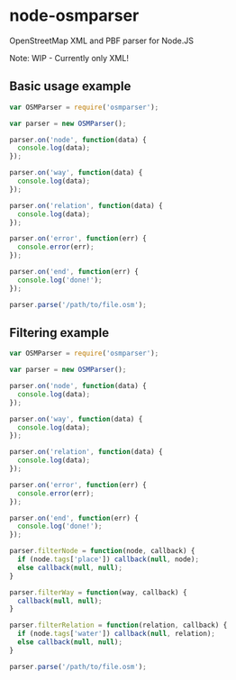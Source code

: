 node-osmparser
==============

OpenStreetMap XML and PBF parser for Node.JS

Note: WIP - Currently only XML!


Basic usage example
-------------------

```js
var OSMParser = require('osmparser');

var parser = new OSMParser();

parser.on('node', function(data) {
  console.log(data);
});

parser.on('way', function(data) {
  console.log(data);
});

parser.on('relation', function(data) {
  console.log(data);
});

parser.on('error', function(err) {
  console.error(err);
});

parser.on('end', function(err) {
  console.log('done!');
});

parser.parse('/path/to/file.osm');
```

Filtering example
-----------------

```js
var OSMParser = require('osmparser');

var parser = new OSMParser();

parser.on('node', function(data) {
  console.log(data);
});

parser.on('way', function(data) {
  console.log(data);
});

parser.on('relation', function(data) {
  console.log(data);
});

parser.on('error', function(err) {
  console.error(err);
});

parser.on('end', function(err) {
  console.log('done!');
});

parser.filterNode = function(node, callback) {
  if (node.tags['place']) callback(null, node);
  else callback(null, null);
}

parser.filterWay = function(way, callback) {
  callback(null, null);
}

parser.filterRelation = function(relation, callback) {
  if (node.tags['water']) callback(null, relation);
  else callback(null, null);
}

parser.parse('/path/to/file.osm');
```
